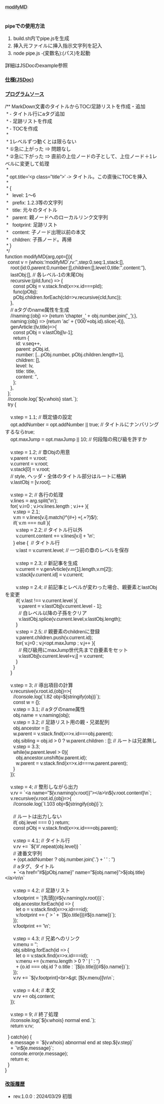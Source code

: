 <style>
/* -----------------------------------------------
  library/CSS/1.3.0/core.css
----------------------------------------------- */
html, body{
  width: 100%;
  margin: 0;
  /*font-size: 4vw;*/
  text-size-adjust: none; /* https://gotohayato.com/content/531/ */
}
body * {
  font-size: 1rem;
  font-family: sans-serif;
  box-sizing: border-box;
}
.num, .right {text-align:right;}
.screen {padding: 1rem;} /* SPAでの切替用画面 */
.title { /* Markdown他でのタイトル */
  font-size: 2.4rem;
  text-shadow: 2px 2px 5px #888;
}

/* --- テーブル -------------------------------- */
.table {display:grid}
th, .th, td, .td {
  margin: 0.2rem;
  padding: 0.2rem;
}
th, .th {
  background-color: #888;
  color: white;
}
td, .td {
  border-bottom: solid 1px #aaa;
  border-right: solid 1px #aaa;
}

/* --- 部品 ----------------------------------- */
.triDown { /* 下向き矢印 */
  --bw: 50px;
  width: 0px;
  height: 0px;
  border-top: calc(var(--bw) * 0.7) solid #aaa;
  border-right: var(--bw) solid transparent;
  border-left: var(--bw) solid transparent;
  border-bottom: calc(var(--bw) * 0.2) solid transparent;
}

/* --- 部品：待機画面 --------------------------- */
.loader,
.loader:after {
  border-radius: 50%;
  width: 10em;
  height: 10em;
}
.loader {
  margin: 60px auto;
  font-size: 10px;
  position: relative;
  text-indent: -9999em;
  border-top: 1.1em solid rgba(204,204,204, 0.2);
  border-right: 1.1em solid rgba(204,204,204, 0.2);
  border-bottom: 1.1em solid rgba(204,204,204, 0.2);
  border-left: 1.1em solid #cccccc;
  -webkit-transform: translateZ(0);
  -ms-transform: translateZ(0);
  transform: translateZ(0);
  -webkit-animation: load8 1.1s infinite linear;
  animation: load8 1.1s infinite linear;
}
@-webkit-keyframes load8 {
  0% {
    -webkit-transform: rotate(0deg);
    transform: rotate(0deg);
  }
  100% {
    -webkit-transform: rotate(360deg);
    transform: rotate(360deg);
  }
}
@keyframes load8 {
  0% {
    -webkit-transform: rotate(0deg);
    transform: rotate(0deg);
  }
  100% {
    -webkit-transform: rotate(360deg);
    transform: rotate(360deg);
  }
}
</style>

<p class="title"><a name="top">modifyMD</a></p>

# pipeでの使用方法

1. build.sh内でpipe.jsを生成
1. 挿入元ファイルに挿入指示文字列を記入
1. `node pipe.js -(変数名):(パス)`を起動

詳細はJSDocのexample参照

# <a name="jsdoc" href="#top">仕様(JSDoc)</a>



# <a name="source" href="#top">プログラムソース</a>

<!-- タイトル(第一レベル)が存在しない場合、ラベルをタイトルとして設定 -->
```
/** MarkDown文書のタイトルからTOC/足跡リストを作成・追加
 * - タイトル行にaタグ追加
 * - 足跡リストを作成
 * - TOCを作成
 * 
 * 1レベルずつ動くとは限らない
 * ①急に上がった ⇒ 問題なし
 * ②急に下がった ⇒ 直前の上位ノードの子として、上位ノード＋1レベルに変更して処理
 * 
 * opt.title='<p class="title">' -> タイトル。この直後にTOCを挿入
 * 
 * {
 *   level: 1〜6
 *   prefix: 1.2.3等の文字列
 *   title: 元々のタイトル
 *   parent: 親ノードへのローカルリンク文字列
 *   footprint: 足跡リスト
 *   content: 子ノード出現以前の本文
 *   children: 子孫ノード。再帰
 * }
 */
function modifyMD(arg,opt={}){
  const v = {whois:'modifyMD',rv:'',step:0,seq:1,stack:[],
    root:{id:0,parent:0,number:[],children:[],level:0,title:'',content:''},
    lastObj:[], // 各レベル-1の末尾Obj
    recursive:(pId,func) => {
      const pObj = v.stack.find(x=>x.id===pId);
      func(pObj);
      pObj.children.forEach(cId=>v.recursive(cId,func));
    },
    // aタグのname属性を生成
    //naming:(obj) => {return 'chapter_' + obj.number.join('_');},
    naming:(obj) => {return 'ac' + ('000'+obj.id).slice(-4)},
    genArticle:(lv,title)=>{
      const pObj = v.lastObj[lv-1];
      return {
        id: v.seq++,
        parent: pObj.id,
        number: [...pObj.number, pObj.children.length+1],
        children: [],
        level: lv,
        title: title,
        content: '',
      };
    },
  };
  //console.log(`${v.whois} start.`);
  try {

    v.step = 1.1; // 既定値の設定
    opt.addNumber = opt.addNumber || true; // タイトルにナンバリングするならtrue;
    opt.maxJump = opt.maxJump || 10; // 何段階の飛び級を許すか

    v.step = 1.2; // 章Objの用意
    v.parent = v.root;
    v.current = v.root;
    v.stack[0] = v.root;
    // style, ヘッダ・全体のタイトル部分はルートに格納
    v.lastObj = [v.root];

    v.step = 2; // 各行の処理
    v.lines = arg.split('\n');
    for( v.i=0 ; v.i<v.lines.length ; v.i++ ){
      v.step = 2.1;
      v.m = v.lines[v.i].match(/^(#+) +(.+?)$/);
      if( v.m === null ){
        v.step = 2.2; // タイトル行以外
        v.current.content += v.lines[v.i] + '\n';
      } else {  // タイトル行
        v.last = v.current.level; // 一つ前の章のレベルを保存

        v.step = 2.3; // 新記事を生成
        v.current = v.genArticle(v.m[1].length,v.m[2]);
        v.stack[v.current.id] = v.current;

        v.step = 2.4; // 前記事とレベルが変わった場合、親要素とlastObjを変更
        if( v.last !== v.current.level ){
          v.parent = v.lastObj[v.current.level - 1];
          // 自レベル以降の子孫をクリア
          v.lastObj.splice(v.current.level,v.lastObj.length);
        }
        v.step = 2.5; // 親要素のchildrenに登録
        v.parent.children.push(v.current.id);
        for( v.j=0 ; v.j<opt.maxJump ; v.j++ ){
          // 飛び級用にmaxJump世代先まで自要素をセット
          v.lastObj[v.current.level+v.j] = v.current;
        }
      }
    }

    v.step = 3; // 導出項目の計算
    v.recursive(v.root.id,(obj)=>{
      //console.log(`l.82 obj=${stringify(obj)}`);
      const w = {};
      v.step = 3.1; // aタグのname属性
      obj.name = v.naming(obj);
      v.step = 3.2; // 足跡リスト用の親・兄弟配列
      obj.ancestor = [];
      w.parent = v.stack.find(x=>x.id===obj.parent);
      obj.sibling = obj.id > 0 ? w.parent.children : []; // ルートは兄弟無し
      v.step = 3.3;
      while(w.parent.level > 0){
        obj.ancestor.unshift(w.parent.id);
        w.parent = v.stack.find(x=>x.id===w.parent.parent);
      }
    });

    v.step = 4; // 整形しながら出力
    v.rv = `<a name="${v.naming(v.root)}"></a>\n${v.root.content}\n`;
    v.recursive(v.root.id,(obj)=>{
      //console.log(`l.103 obj=${stringify(obj)}`);

      // ルートは出力しない
      if( obj.level === 0 ) return;
      const pObj = v.stack.find(x=>x.id===obj.parent);

      v.step = 4.1; // タイトル行
      v.rv += `${'#'.repeat(obj.level)} `
      // 連番文字列
      + (opt.addNumber ? obj.number.join('.') + ' ' : '')
      // aタグ、タイトル
      + `<a href="#${pObj.name}" name="${obj.name}">${obj.title}</a>\n\n`

      v.step = 4.2; // 足跡リスト
      v.footprint = `[先頭](#${v.naming(v.root)})`;
      obj.ancestor.forEach(id => {
        let o = v.stack.find(x=>x.id===id);
        v.footprint += (' > ' + `[${o.title}](#${o.name})`);
      });
      v.footprint += '\n';

      v.step = 4.3; // 兄弟へのリンク
      v.menu = '';
      obj.sibling.forEach(id => {
        let o = v.stack.find(x=>x.id===id);
        v.menu += (v.menu.length > 0 ? ' | ' : '')
        + (o.id === obj.id ? o.title : `[${o.title}](#${o.name})`);
      });
      v.rv += `${v.footprint}<br>&gt; [${v.menu}]\n\n`;

      v.step = 4.4; // 本文
      v.rv += obj.content;
    });

    v.step = 9; // 終了処理
    //console.log(`${v.whois} normal end.`);
    return v.rv;

  } catch(e) {
    e.message = `${v.whois} abnormal end at step.${v.step}`
    + `\n${e.message}`;
    console.error(e.message);
    return e;
  }
}
```


# <a name="revision_history" href="#top">改版履歴</a>

- rev.1.0.0 : 2024/03/29 初版
